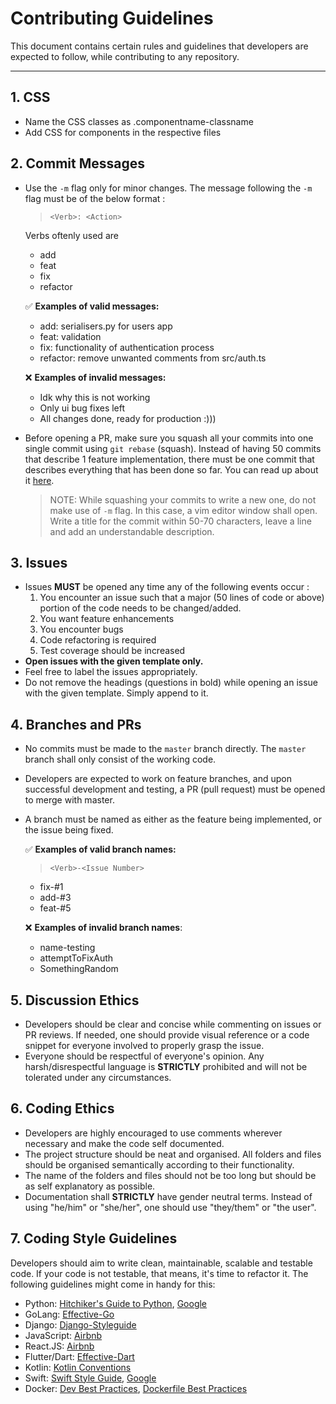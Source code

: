 # Contributing Guidelines

This document contains certain rules and guidelines that developers are expected to follow, while contributing to any repository.

---

## 1. CSS

-   Name the CSS classes as .componentname-classname
-   Add CSS for components in the respective files

## 2. Commit Messages

-   Use the `-m` flag only for minor changes. The message following the `-m` flag must be of the below format :

    > `<Verb>: <Action>`
    
    Verbs oftenly used are

    - add
    - feat
    - fix
    - refactor

    ✅ **Examples of valid messages:**

    -  add: serialisers.py for users app
    -  feat: validation
    -  fix: functionality of authentication process
    - refactor: remove unwanted comments from src/auth.ts

    ❌ **Examples of invalid messages:**

    -   Idk why this is not working
    -   Only ui bug fixes left
    -   All changes done, ready for production :)))

-   Before opening a PR, make sure you squash all your commits into one single commit using `git rebase` (squash). Instead of having 50 commits that describe 1 feature implementation, there must be one commit that describes everything that has been done so far. You can read up about it [here](https://www.internalpointers.com/post/squash-commits-into-one-git).
    > NOTE: While squashing your commits to write a new one, do not make use of `-m` flag. In this case, a vim editor window shall open. Write a title for the commit within 50-70 characters, leave a line and add an understandable description.

## 3. Issues

-   Issues **MUST** be opened any time any of the following events occur :
    1. You encounter an issue such that a major (50 lines of code or above) portion of the code needs to be changed/added.
    2. You want feature enhancements
    3. You encounter bugs
    4. Code refactoring is required
    5. Test coverage should be increased
-   **Open issues with the given template only.**
-   Feel free to label the issues appropriately.
-   Do not remove the headings (questions in bold) while opening an issue with the given template. Simply append to it.

## 4. Branches and PRs

-   No commits must be made to the `master` branch directly. The `master` branch shall only consist of the working code.
-   Developers are expected to work on feature branches, and upon successful development and testing, a PR (pull request) must be opened to merge with master.
-   A branch must be named as either as the feature being implemented, or the issue being fixed.

    ✅ **Examples of valid branch names:**

    > `<Verb>-<Issue Number>`

    -   fix-#1
    -   add-#3
    -   feat-#5

    ❌ **Examples of invalid branch names**:

    -   name-testing
    -   attemptToFixAuth
    -   SomethingRandom

## 5. Discussion Ethics

-   Developers should be clear and concise while commenting on issues or PR reviews. If needed, one should provide visual reference or a code snippet for everyone involved to properly grasp the issue.
-   Everyone should be respectful of everyone's opinion. Any harsh/disrespectful language is **STRICTLY** prohibited and will not be tolerated under any circumstances.

## 6. Coding Ethics

-   Developers are highly encouraged to use comments wherever necessary and make the code self documented.
-   The project structure should be neat and organised. All folders and files should be organised semantically according to their functionality.
-   The name of the folders and files should not be too long but should be as self explanatory as possible.
-   Documentation shall **STRICTLY** have gender neutral terms. Instead of using "he/him" or "she/her", one should use "they/them" or "the user".

## 7. Coding Style Guidelines

Developers should aim to write clean, maintainable, scalable and testable code. If your code is not testable, that means, it's time to refactor it. The following guidelines might come in handy for this:

-   Python: [Hitchiker's Guide to Python](https://docs.python-guide.org/writing/style/), [Google](https://github.com/google/styleguide/blob/gh-pages/pyguide.md)
-   GoLang: [Effective-Go](https://golang.org/doc/effective_go.html)
-   Django: [Django-Styleguide](https://github.com/HackSoftware/Django-Styleguide)
-   JavaScript: [Airbnb](https://github.com/airbnb/javascript)
-   React.JS: [Airbnb](https://github.com/airbnb/javascript/tree/master/react)
-   Flutter/Dart: [Effective-Dart](https://dart.dev/guides/language/effective-dart)
-   Kotlin: [Kotlin Conventions](https://kotlinlang.org/docs/reference/coding-conventions.html)
-   Swift: [Swift Style Guide](https://github.com/github/swift-style-guide), [Google](https://google.github.io/swift/)
-   Docker: [Dev Best Practices](https://docs.docker.com/develop/), [Dockerfile Best Practices](https://docs.docker.com/develop/develop-images/dockerfile_best-practices/)